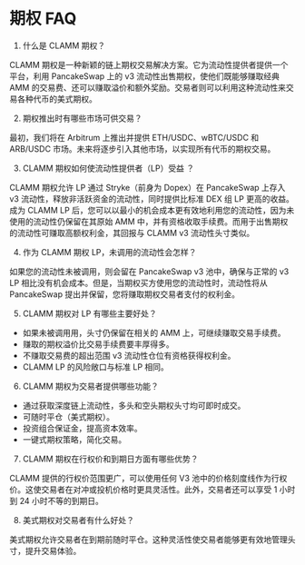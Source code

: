 # 期权 FAQ

1. 什么是 CLAMM 期权？

CLAMM 期权是一种新颖的链上期权交易解决方案。它为流动性提供者提供一个平台，利用 PancakeSwap 上的 v3 流动性出售期权，使他们既能够赚取经典 AMM 的交易费、还可以赚取溢价和额外奖励。交易者则可以利用这种流动性来交易各种代币的美式期权。

2. 期权推出时有哪些市场可供交易？

最初，我们将在 Arbitrum 上推出并提供 ETH/USDC、wBTC/USDC 和 ARB/USDC 市场。未来将逐步引入其他市场，以实现所有代币的期权交易。

3. &#x20;  CLAMM 期权如何使流动性提供者（LP）受益 ？

CLAMM 期权允许 LP 通过 Stryke（前身为 Dopex）在 PancakeSwap 上存入 v3 流动性，释放非活跃资金的流动性，同时提供比标准 DEX 组 LP 更高的收益。成为 CLAMM LP 后，您可以以最小的机会成本更有效地利用您的流动性，因为未使用的流动性仍保留在其原始 AMM 中，并有资格收取手续费。而用于出售期权的流动性可赚取高额权利金，其回报与 CLAMM v3 流动性头寸类似。

4. 作为 CLAMM 期权 LP，未调用的流动性会怎样？

如果您的流动性未被调用，则会留在 PancakeSwap v3 池中，确保与正常的 v3 LP 相比没有机会成本。但是，当期权买方使用您的流动性时，流动性将从 PancakeSwap 提出并保留，您将赚取期权交易者支付的权利金。

5. CLAMM 期权对 LP 有哪些主要好处？&#x20;

* 如果未被调用用，头寸仍保留在相关的 AMM 上，可继续赚取交易手续费。&#x20;
* 赚取的期权溢价比交易手续费要丰厚得多。&#x20;
* 不赚取交易费的超出范围 v3 流动性仓位有资格获得权利金。&#x20;
* CLAMM LP 的风险敞口与标准 LP 相同。&#x20;

6. CLAMM 期权为交易者提供哪些功能？&#x20;

* 通过获取深度链上流动性，多头和空头期权头寸均可即时成交。&#x20;
* 可随时平仓（美式期权）。&#x20;
* 投资组合保证金，提高资本效率。&#x20;
* 一键式期权策略，简化交易。

7. CLAMM 期权在行权价和到期日方面有哪些优势？&#x20;

CLAMM 提供的行权价范围更广，可以使用任何 V3 池中的价格刻度线作为行权价。这使交易者在对冲或投机价格时更具灵活性。此外，交易者还可以享受 1 小时到 24 小时不等的到期日。&#x20;

8. 美式期权对交易者有什么好处？&#x20;

美式期权允许交易者在到期前随时平仓。这种灵活性使交易者能够更有效地管理头寸，提升交易体验。

